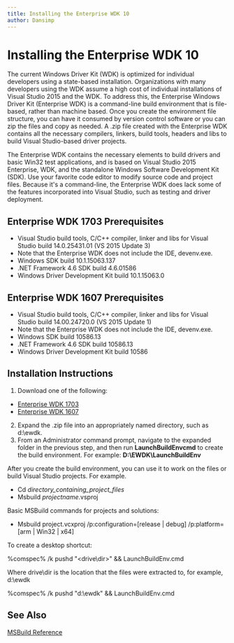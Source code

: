 ```yaml
---
title: Installing the Enterprise WDK 10
author: Dansimp
---
```


# Installing the Enterprise WDK 10
The current Windows Driver Kit (WDK) is optimized for individual developers using a state-based installation. Organizations with many developers using the WDK assume a high cost of individual installations of Visual Studio 2015 and the WDK.  To address this, the Enterprise Windows Driver Kit (Enterprise WDK) is a command-line build environment that is file-based, rather than machine based.  Once you create the environment file structure, you can have it consumed by version control software or you can zip the files and copy as needed. A .zip file created with the Enterprise WDK contains all the necessary compilers, linkers, build tools, headers and libs to build Visual Studio-based driver projects.

The Enterprise WDK contains the necessary elements to build drivers and basic Win32 test applications, and is based on Visual Studio 2015 Enterprise, WDK, and the standalone Windows Software Development Kit (SDK). Use your favorite code editor to modify source code and project files. Because it's a command-line, the Enterprise WDK does lack some of the features incorporated into Visual Studio, such as testing and driver deployment. 


## Enterprise WDK 1703 Prerequisites
*	Visual Studio build tools, C/C++ compiler, linker and libs for Visual Studio build 14.0.25431.01 (VS 2015 Update 3)  
  *	Note that the Enterprise WDK does not include the IDE, devenv.exe.
*	Windows SDK build 10.1.15063.137
*	.NET Framework 4.6 SDK build 4.6.01586
*	Windows Driver Development Kit build 10.1.15063.0

## Enterprise WDK 1607 Prerequisites
*	Visual Studio build tools, C/C++ compiler, linker and libs for Visual Studio build 14.00.24720.0 (VS 2015 Update 1)  
  *	Note that the Enterprise WDK does not include the IDE, devenv.exe.
*	Windows SDK build 10586.13
*	.NET Framework 4.6 SDK build 10586.13
*	Windows Driver Development Kit build 10586



## Installation Instructions
1.	Download one of the following: 
 * [Enterprise WDK 1703](https://developer.microsoft.com/windows/hardware/license-terms-enterprise-wdk-1703) 
 * [Enterprise WDK 1607](https://developer.microsoft.com/en-us/windows/hardware/license-terms-enterprise-wdk)
2.	Expand the .zip file into an appropriately named directory, such as d:\ewdk.
3.	From an Administrator command prompt, navigate to the expanded folder in the previous step, and then run **LaunchBuildEnvcmd** to create the build environment. For example:
  **D:\EWDK\LaunchBuildEnv**

After you create the build environment, you can use it to work on the files or build Visual Studio projects. For example.  
*	Cd *directory_containing_project_files*
*	Msbuild *projectname*.vsproj

Basic MSBuild commands for projects and solutions:
* Msbuild project.vcxproj /p:configuration=[release | debug] /p:platform=[arm | Win32 | x64]

To create a desktop shortcut:

%comspec% /k pushd "<drive\dir>" && LaunchBuildEnv.cmd

Where drive\dir is the location that the files were extracted to, for example, d:\ewdk

%comspec% /k pushd "d:\ewdk" && LaunchBuildEnv.cmd


## See Also
[ MSBuild Reference](https://msdn.microsoft.com/en-us/library/0k6kkbsd.aspx)








